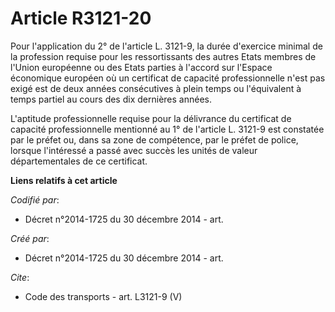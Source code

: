 # Article R3121-20

Pour l'application du 2° de l'article L. 3121-9, la durée d'exercice minimal de la profession requise pour les ressortissants
des autres Etats membres de l'Union européenne ou des Etats parties à l'accord sur l'Espace économique européen où un
certificat de capacité professionnelle n'est pas exigé est de deux années consécutives à plein temps ou l'équivalent à temps
partiel au cours des dix dernières années. 

L'aptitude professionnelle requise pour la délivrance du certificat de capacité professionnelle mentionné au 1° de l'article
L. 3121-9 est constatée par le préfet ou, dans sa zone de compétence, par le préfet de police, lorsque l'intéressé a passé
avec succès les unités de valeur départementales de ce certificat.

**Liens relatifs à cet article**

_Codifié par_:

  - Décret n°2014-1725 du 30 décembre 2014 - art.

_Créé par_:

  - Décret n°2014-1725 du 30 décembre 2014 - art.

_Cite_:

  - Code des transports - art. L3121-9 (V)
